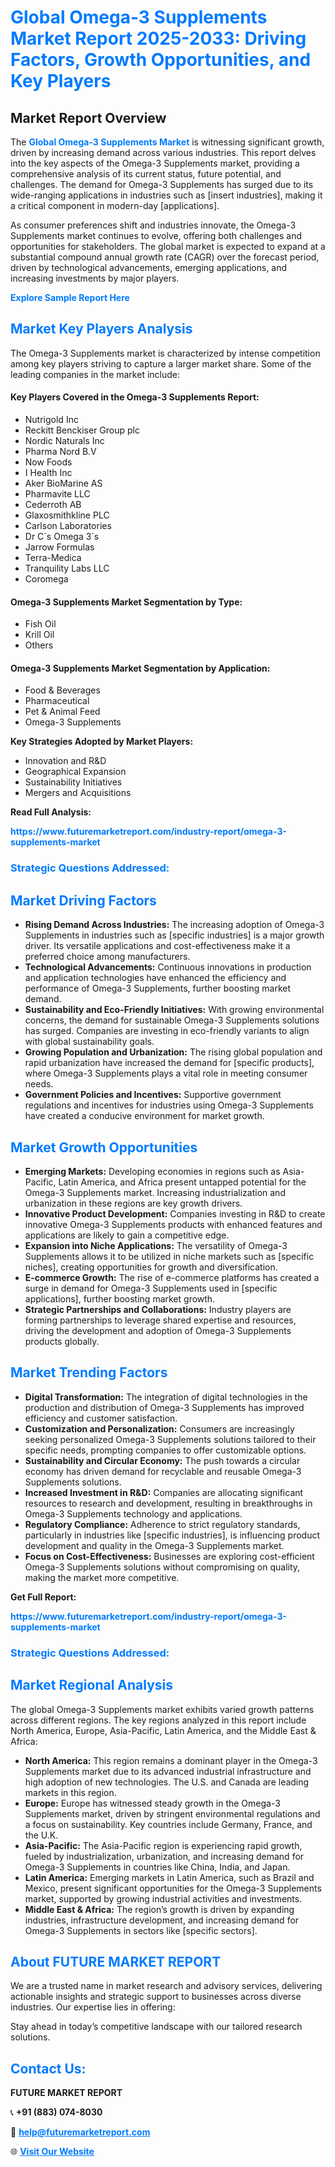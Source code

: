 <h1 style="color: #007BFF;">Global Omega-3 Supplements Market Report 2025-2033: Driving Factors, Growth Opportunities, and Key Players</h1>

<section id="overview">
<h2>Market Report Overview</h2>
<p>The <a href="https://www.futuremarketreport.com/industry-report/omega-3-supplements-market" style="color: #007BFF; text-decoration: none;"><strong>Global Omega-3 Supplements Market</strong></a> is witnessing significant growth, driven by increasing demand across various industries. This report delves into the key aspects of the Omega-3 Supplements market, providing a comprehensive analysis of its current status, future potential, and challenges. The demand for Omega-3 Supplements has surged due to its wide-ranging applications in industries such as [insert industries], making it a critical component in modern-day [applications].</p>
<p>As consumer preferences shift and industries innovate, the Omega-3 Supplements market continues to evolve, offering both challenges and opportunities for stakeholders. The global market is expected to expand at a substantial compound annual growth rate (CAGR) over the forecast period, driven by technological advancements, emerging applications, and increasing investments by major players.</p>
</section>

<section id="overview">
<p><a href="https://www.futuremarketreport.com/request-sample/reportId=112115" style="color: #007BFF; text-decoration: none;"><strong>Explore Sample Report Here</strong></a></p>
</section>

<section id="key-players">
<h2 style="color: #007BFF;">Market Key Players Analysis</h2>
<p>The Omega-3 Supplements market is characterized by intense competition among key players striving to capture a larger market share. Some of the leading companies in the market include:</p>
<h4>Key Players Covered in the Omega-3 Supplements Report:</h4>
<ul><li>Nutrigold Inc</li><li>Reckitt Benckiser Group plc</li><li>Nordic Naturals Inc</li><li>Pharma Nord B.V</li><li>Now Foods</li><li>I Health Inc</li><li>Aker BioMarine AS</li><li>Pharmavite LLC</li><li>Cederroth AB</li><li>Glaxosmithkline PLC</li><li>Carlson Laboratories</li><li>Dr C`s Omega 3`s</li><li>Jarrow Formulas</li><li>Terra-Medica</li><li>Tranquility Labs LLC</li><li>Coromega</li></ul>
<h4>Omega-3 Supplements Market Segmentation by Type:</h4>
<ul><li>Fish Oil</li><li>Krill Oil</li><li>Others</li></ul>

<h4>Omega-3 Supplements Market Segmentation by Application:</h4>
<ul><li>Food &amp; Beverages</li><li>Pharmaceutical</li><li>Pet &amp; Animal Feed</li><li>Omega-3 Supplements</li></ul>
<p><strong>Key Strategies Adopted by Market Players:</strong></p>
<ul>
<li>Innovation and R&D</li>
<li>Geographical Expansion</li>
<li>Sustainability Initiatives</li>
<li>Mergers and Acquisitions</li>
</ul>
</section>

<section>
<p><strong>Read Full Analysis: </strong></p><a href="https://www.futuremarketreport.com/industry-report/omega-3-supplements-market" style="color: #007BFF; text-decoration: none;"><strong>https://www.futuremarketreport.com/industry-report/omega-3-supplements-market</strong></a>
<h3 style="color: #007BFF;">Strategic Questions Addressed:</h3>
</section>

<section id="driving-factors">
<h2 style="color: #007BFF;">Market Driving Factors</h2>
<ul>
<li><strong>Rising Demand Across Industries:</strong> The increasing adoption of Omega-3 Supplements in industries such as [specific industries] is a major growth driver. Its versatile applications and cost-effectiveness make it a preferred choice among manufacturers.</li>
<li><strong>Technological Advancements:</strong> Continuous innovations in production and application technologies have enhanced the efficiency and performance of Omega-3 Supplements, further boosting market demand.</li>
<li><strong>Sustainability and Eco-Friendly Initiatives:</strong> With growing environmental concerns, the demand for sustainable Omega-3 Supplements solutions has surged. Companies are investing in eco-friendly variants to align with global sustainability goals.</li>
<li><strong>Growing Population and Urbanization:</strong> The rising global population and rapid urbanization have increased the demand for [specific products], where Omega-3 Supplements plays a vital role in meeting consumer needs.</li>
<li><strong>Government Policies and Incentives:</strong> Supportive government regulations and incentives for industries using Omega-3 Supplements have created a conducive environment for market growth.</li>
</ul>
</section>

<section id="growth-opportunities">
<h2 style="color: #007BFF;">Market Growth Opportunities</h2>
<ul>
<li><strong>Emerging Markets:</strong> Developing economies in regions such as Asia-Pacific, Latin America, and Africa present untapped potential for the Omega-3 Supplements market. Increasing industrialization and urbanization in these regions are key growth drivers.</li>
<li><strong>Innovative Product Development:</strong> Companies investing in R&D to create innovative Omega-3 Supplements products with enhanced features and applications are likely to gain a competitive edge.</li>
<li><strong>Expansion into Niche Applications:</strong> The versatility of Omega-3 Supplements allows it to be utilized in niche markets such as [specific niches], creating opportunities for growth and diversification.</li>
<li><strong>E-commerce Growth:</strong> The rise of e-commerce platforms has created a surge in demand for Omega-3 Supplements used in [specific applications], further boosting market growth.</li>
<li><strong>Strategic Partnerships and Collaborations:</strong> Industry players are forming partnerships to leverage shared expertise and resources, driving the development and adoption of Omega-3 Supplements products globally.</li>
</ul>
</section>

<section id="trending-factors">
<h2 style="color: #007BFF;">Market Trending Factors</h2>
<ul>
<li><strong>Digital Transformation:</strong> The integration of digital technologies in the production and distribution of Omega-3 Supplements has improved efficiency and customer satisfaction.</li>
<li><strong>Customization and Personalization:</strong> Consumers are increasingly seeking personalized Omega-3 Supplements solutions tailored to their specific needs, prompting companies to offer customizable options.</li>
<li><strong>Sustainability and Circular Economy:</strong> The push towards a circular economy has driven demand for recyclable and reusable Omega-3 Supplements solutions.</li>
<li><strong>Increased Investment in R&D:</strong> Companies are allocating significant resources to research and development, resulting in breakthroughs in Omega-3 Supplements technology and applications.</li>
<li><strong>Regulatory Compliance:</strong> Adherence to strict regulatory standards, particularly in industries like [specific industries], is influencing product development and quality in the Omega-3 Supplements market.</li>
<li><strong>Focus on Cost-Effectiveness:</strong> Businesses are exploring cost-efficient Omega-3 Supplements solutions without compromising on quality, making the market more competitive.</li>
</ul>
</section>

<section>
<p><strong>Get Full Report: </strong></p><a href="https://www.futuremarketreport.com/industry-report/omega-3-supplements-market" style="color: #007BFF; text-decoration: none;"><strong>https://www.futuremarketreport.com/industry-report/omega-3-supplements-market</strong></a>
<h3 style="color: #007BFF;">Strategic Questions Addressed:</h3>
</section>


<section id="regional-analysis">
<h2 style="color: #007BFF;">Market Regional Analysis</h2>
<p>The global Omega-3 Supplements market exhibits varied growth patterns across different regions. The key regions analyzed in this report include North America, Europe, Asia-Pacific, Latin America, and the Middle East & Africa:</p>
<ul>
<li><strong>North America:</strong> This region remains a dominant player in the Omega-3 Supplements market due to its advanced industrial infrastructure and high adoption of new technologies. The U.S. and Canada are leading markets in this region.</li>
<li><strong>Europe:</strong> Europe has witnessed steady growth in the Omega-3 Supplements market, driven by stringent environmental regulations and a focus on sustainability. Key countries include Germany, France, and the U.K.</li>
<li><strong>Asia-Pacific:</strong> The Asia-Pacific region is experiencing rapid growth, fueled by industrialization, urbanization, and increasing demand for Omega-3 Supplements in countries like China, India, and Japan.</li>
<li><strong>Latin America:</strong> Emerging markets in Latin America, such as Brazil and Mexico, present significant opportunities for the Omega-3 Supplements market, supported by growing industrial activities and investments.</li>
<li><strong>Middle East & Africa:</strong> The region’s growth is driven by expanding industries, infrastructure development, and increasing demand for Omega-3 Supplements in sectors like [specific sectors].</li>
</ul>
</section>

<footer>
<h2 style="color: #007BFF;">About FUTURE MARKET REPORT</h2>
<p>We are a trusted name in market research and advisory services, delivering actionable insights and strategic support to businesses across diverse industries. Our expertise lies in offering:</p>

<p>Stay ahead in today’s competitive landscape with our tailored research solutions.</p>

<h2 style="color: #007BFF;">Contact Us:</h2>
<p><strong>FUTURE MARKET REPORT</strong></p>
<p>📞 <strong>+91 (883) 074-8030</strong></p>
<p>📧 <strong><a href="mailto:help@futuremarketreport.com" style="color: #007BFF;">help@futuremarketreport.com</a></strong></p>
<p>🌐 <strong><a href="https://www.futuremarketreport.com/" style="color: #007BFF;">Visit Our Website</a></strong></p>
</footer>